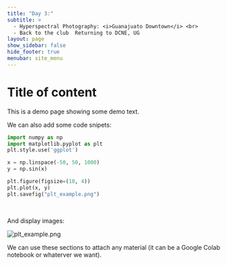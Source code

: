 ```yaml
---
title: "Day 3:"
subtitle: >
  - Hyperspectral Photography: <i>Guanajuato Downtown</i> <br>
  - Back to the club  Returning to DCNE, UG
layout: page
show_sidebar: false
hide_footer: true
menubar: site_menu
---
```


# Title of content

This is a demo page showing some demo text.

We can also add some code snipets:
```python
import numpy as np
import matplotlib.pyplot as plt
plt.style.use('ggplot')

x = np.linspace(-50, 50, 1000)
y = np.sin(x)

plt.figure(figsize=(10, 4))
plt.plot(x, y)
plt.savefig("plt_example.png")
```
<br>

And display images:

![plt_example.png](../assets/images/plt_example.png)

We can use these sections to attach any material (it can be a Google Colab notebook or whaterver we want).